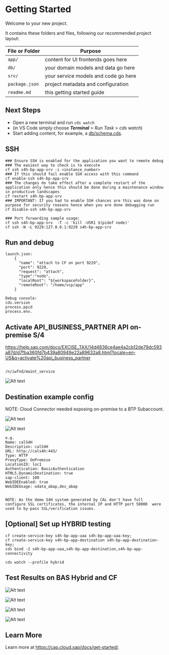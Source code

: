 # Getting Started

Welcome to your new project.

It contains these folders and files, following our recommended project layout:

File or Folder | Purpose
---------|----------
`app/` | content for UI frontends goes here
`db/` | your domain models and data go here
`srv/` | your service models and code go here
`package.json` | project metadata and configuration
`readme.md` | this getting started guide


## Next Steps

- Open a new terminal and run `cds watch` 
- (in VS Code simply choose _**Terminal** > Run Task > cds watch_)
- Start adding content, for example, a [db/schema.cds](db/schema.cds).



## SSH

```
### Ensure SSH is enabled for the application you want to remote debug
### The easiest way to check is to execute
cf ssh s4h-bp-app-srv -i <instance_number>
### If this should fail enable SSH access with this command
cf enable-ssh s4h-bp-app-srv
### The changes do take effect after a complete restart of the application only hence this should be done during a maintenance window in productive landscapes
cf restart s4h-bp-app-srv
### IMPORTANT: If you had to enable SSH chances are this was done on purpose for security reasons hence when you are done debugging run
cf disable-ssh s4h-bp-app-srv

### Port forwarding sample usage:
cf ssh s4h-bp-app-srv  -T -c 'kill -USR1 $(pidof node)'
cf ssh -N -L 9229:127.0.0.1:9229 s4h-bp-app-srv
```

## Run and debug
```
launch.json:
    {
      "name": "attach to CF on port 9229",
      "port": 9229,
      "request": "attach",
      "type":"node",
      "localRoot": "${workspaceFolder}",
      "remoteRoot": "/home/vcp/app"
    }

Debug console: 
cds.version
process.ppid
process.env.

```

## Activate API_BUSINESS_PARTNER API on-premise S/4


https://help.sap.com/docs/EXCISE_TAX/14d4836ce4ae4a2cb12de79dc593a87d/d7fba360fd7b439a80949e22a89632a8.html?locale=en-US&q=activate%20api_business_partner

```

/n/iwfnd/maint_service
```

![Alt text](/screengrabs/S4H_ADD_SERVICE.png?raw=true "CAL S4H demo on-pmreise system, expose/add the API_BUSINESS_PARTNER service")


## Destination example config

NOTE: Cloud Connector needed exposing on-premise to a BTP Subaccount.

![Alt text](/screengrabs/SCC_onpremise.png?raw=true "CAL S4H demo system, exposted on HTTP port, to avoid SSL/Cert issues")

![Alt text](/screengrabs/BTP_SUBACCOUNT_DEST.png?raw=true "Example Destination 'calS4H'  setup on subaccount")

```
e.g.
Name: calS4H
Description: calS4H
URL: http://cals4h:443/
Type: HTTP
ProxyType: OnPremise
LocationID: loc1
Authentication: BasicAuthentication
HTML5.DynamicDestination: true
sap-client: 100
WebIDEEnabled: true
WebIDEUsage: odata_abap,dev_abap


NOTE: As the demo S4H system generated by CAL don't have full configure SSL certificates, the internal IP and HTTP port 50000  were used to by-pass SSL/verification issues.

```



## [Optional] Set up HYBRID testing
```
cf create-service-key s4h-bp-app-uaa s4h-bp-app-uaa-key;
cf create-service-key s4h-bp-app-destination s4h-bp-app-destination-key;
cds bind -2 s4h-bp-app-uaa,s4h-bp-app-destination,s4h-bp-app-connectivity

cds watch --profile hybrid
```

## Test Results on BAS Hybrid and  CF

![Alt text](/screengrabs/BAS_CDS_HYBRID.png?raw=true "'cds watch --profile hybrid'     output for reference")

![Alt text](/screengrabs/BAS_HYBRID_LOCAL_OUTPUT.png?raw=true "Hybrid localhost 4004 output")

![Alt text](/screengrabs/BTP_CF_APPROUTER_APP.png?raw=true "Access Via the CF Approuter application... requires authentication")

![Alt text](/screengrabs/BTP_CF_APPROUTER_SUPPLIERS.png?raw=true "CF Approuter App can display list of on-premise S4H SUPPLIERS")


## Learn More


Learn more at https://cap.cloud.sap/docs/get-started/.
